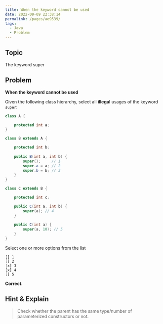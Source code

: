 ```yaml
---
title: When the keyword cannot be used
date: 2022-09-09 22:38:14
permalink: /pages/ae9539/
tags:
  - Java
  - Problem
---
```

## Topic

The keyword super

## Problem

**When the keyword cannot be used**

Given the following class hierarchy, select all **illegal** usages of the keyword `super`:

```java
class A {

    protected int a;
}

class B extends A {

    protected int b;
    
    public B(int a, int b) {
        super();     // 1
        super.a = a; // 2
        super.b = b; // 3
    }
}

class C extends B {

    protected int c;

    public C(int a, int b) {
        super(a); // 4
    }
    
    public C(int a) {
        super(a, 10); // 5
    }
}
```

Select one or more options from the list

```
[] 1
[] 2
[x] 3
[x] 4
[] 5
```

**Correct.**

## Hint & Explain

> Check whether the parent has the same type/number of parameterized constructors or not.

